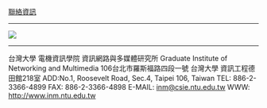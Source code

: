 [聯絡資訊](http://www.inm.ntu.edu.tw/intro/super_pages2.php?ID=intro1&Sn=4)

---

![](http://i.imgur.com/3aFQPgv.png)

---

台灣大學 電機資訊學院 資訊網路與多媒體研究所
Graduate Institute of Networking and Multimedia
106台北市羅斯福路四段一號  台灣大學 資訊工程德田館218室
ADD:No.1, Roosevelt Road, Sec.4, Taipei 106, Taiwan
TEL: 886-2-3366-4899
FAX: 886-2-3366-4898
E-MAIL: inm@csie.ntu.edu.tw
WWW: http://www.inm.ntu.edu.tw